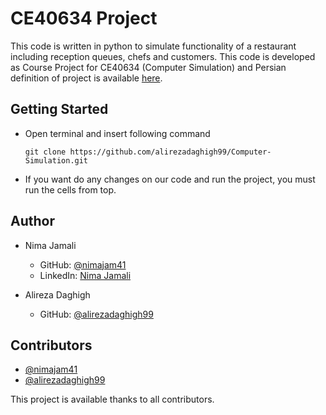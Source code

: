 # CE40634 Project
This code is written in python to simulate functionality of a restaurant including reception queues, chefs and customers. This code is developed as Course Project for CE40634 (Computer Simulation) and Persian definition of project is available [here](https://github.com/alirezadaghigh99/Computer-Simulation/blob/main/CS%20992%20Project.pdf). 

## Getting Started

- Open terminal and insert following command

    `git clone https://github.com/alirezadaghigh99/Computer-Simulation.git`
- If you want do any changes on our code and run the project, you must run the cells from top.



## Author
- Nima Jamali
    - GitHub: [@nimajam41](https://github.com/nimajam41)
    - LinkedIn: [Nima Jamali](https://www.linkedin.com/in/nima-jamali-5b1521195/)

- Alireza Daghigh
    - GitHub: [@alirezadaghigh99](https://github.com/alierzadaghigh99)

## Contributors
- [@nimajam41](https://github.com/nimajam41)
- [@alirezadaghigh99](https://github.com/alirezadaghigh99)

This project is available thanks to all contributors.

